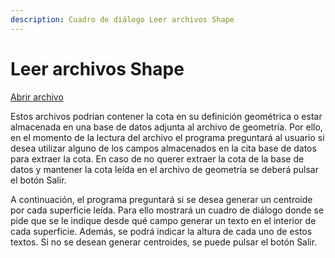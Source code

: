 ```yaml
---
description: Cuadro de diálogo Leer archivos Shape
---
```


# Leer archivos Shape

[Abrir archivo](/mdtopx/operaciones-con-archivos/abrir-archivo.md)

Estos archivos podrían contener la cota en su definición geométrica o estar almacenada en una base de datos adjunta al archivo de geometría. Por ello, en el momento de la lectura del archivo el programa preguntará al usuario si desea utilizar alguno de los campos almacenados en la cita base de datos para extraer la cota. En caso de no querer extraer la cota de la base de datos y mantener la cota leída en el archivo de geometría se deberá pulsar el botón Salir.

A continuación, el programa preguntará si se desea generar un centroide por cada superficie leída. Para ello mostrará un cuadro de diálogo donde se pide que se le indique desde qué campo generar un texto en el interior de cada superficie. Además, se podrá indicar la altura de cada uno de estos textos. Si no se desean generar centroides, se puede pulsar el botón Salir.

